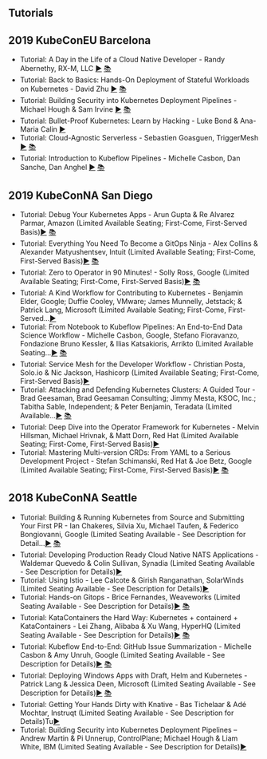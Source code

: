 Tutorials
---
## 2019 KubeConEU Barcelona

* Tutorial: A Day in the Life of a Cloud Native Developer - Randy Abernethy, RX-M, LLC [▶️](https://www.youtube.com/watch?v=YAM2d7yTrrI) [ 📚](https://static.sched.com/hosted_files/kccnceu19/27/2019_KubeCon-Europe_Day-in-Life-Cloud-Native-Dev.pdf)
* Tutorial: Back to Basics: Hands-On Deployment of Stateful Workloads on Kubernetes - David Zhu [▶️](https://www.youtube.com/watch?v=ZvUvCA_SbJI) [ 📚](https://static.sched.com/hosted_files/kccnceu19/7c/Hands-On%20Deployment%20of%20Stateful%20Workloads%20on%20Kubernetes.pdf)
* Tutorial: Building Security into Kubernetes Deployment Pipelines - Michael Hough &amp; Sam Irvine [▶️](https://www.youtube.com/watch?v=xjTBwZG8TtY) [ 📚](https://static.sched.com/hosted_files/kccnceu19/c7/KubeCon%20Barcelona%20-%20Pipeline%20Security%20Workshop.pdf)
* Tutorial: Bullet-Proof Kubernetes: Learn by Hacking - Luke Bond &amp; Ana-Maria Calin [▶️](https://www.youtube.com/watch?v=NEfwUxId1Uk)  
* Tutorial: Cloud-Agnostic Serverless - Sebastien Goasguen, TriggerMesh [▶️](https://www.youtube.com/watch?v=P-9n1zhNgSk) [ 📚](https://static.sched.com/hosted_files/kccnceu19/36/kubecon-tutorial.pdf)
* Tutorial: Introduction to Kubeflow Pipelines - Michelle Casbon, Dan Sanche, Dan Anghel [▶️](https://www.youtube.com/watch?v=vDSmAaRB07M) [ 📚](https://static.sched.com/hosted_files/kccnceu19/a5/Kccnceu19%20Casbon%20V3.pdf)



## 2019 KubeConNA San Diego

* Tutorial: Debug Your Kubernetes Apps - Arun Gupta & Re Alvarez Parmar, Amazon (Limited Available Seating; First-Come, First-Served Basis)[▶️](https://www.youtube.com/watch?v=058bKrbw8jg) [ 📚](https://static.sched.com/hosted_files/kccncna19/92/Kubecon%202019%20San%20Diego%20-%20Tutorial%20-%20Debug%20your%20Kubernetes%20apps.pdf)
* Tutorial: Everything You Need To Become a GitOps Ninja - Alex Collins & Alexander Matyushentsev, Intuit (Limited Available Seating; First-Come, First-Served Basis)[▶️](https://www.youtube.com/watch?v=r50tRQjisxw) [ 📚](https://static.sched.com/hosted_files/kccncna19/19/Everything%20You%20Need%20To%20Become%20a%20GitOps%20Ninja.pdf)
* Tutorial: Zero to Operator in 90 Minutes! - Solly Ross, Google (Limited Available Seating; First-Come, First-Served Basis)[▶️](https://www.youtube.com/channel/UCvqbFHwN-nwalWPjPUKpvTA) [ 📚](https://static.sched.com/hosted_files/kccncna19/fc/presentation.rendered.pdf)
* Tutorial: A Kind Workflow for Contributing to Kubernetes - Benjamin Elder, Google; Duffie Cooley, VMware; James Munnelly, Jetstack; & Patrick Lang, Microsoft (Limited Available Seating; First-Come, First-Served...[▶️](https://www.youtube.com/watch?v=BPVO2mcfjJk)  
* Tutorial: From Notebook to Kubeflow Pipelines: An End-to-End Data Science Workflow - Michelle Casbon, Google, Stefano Fioravanzo, Fondazione Bruno Kessler, & Ilias Katsakioris, Arrikto (Limited Available Seating...[▶️](https://www.youtube.com/watch?v=C9rJzTzVzvQ) [ 📚](https://static.sched.com/hosted_files/kccncna19/18/From%20Notebook%20to%20Kubeflow%20Pipelines.pdf)
* Tutorial: Service Mesh for the Developer Workflow - Christian Posta, Solo.io & Nic Jackson, Hashicorp (Limited Available Seating; First-Come, First-Served Basis)[▶️](https://www.youtube.com/channel/UCvqbFHwN-nwalWPjPUKpvTA)  
* Tutorial: Attacking and Defending Kubernetes Clusters: A Guided Tour - Brad Geesaman, Brad Geesaman Consulting; Jimmy Mesta, KSOC, Inc.; Tabitha Sable, Independent; & Peter Benjamin, Teradata (Limited Available...[▶️](https://www.youtube.com/watch?v=UdMFTdeAL1s) [ 📚](https://static.sched.com/hosted_files/kccncna19/32/KubeCon%20NA%202019%20Tutorial%20and%20CTF%20-%20Attacking%20and%20Defending%20Kubernetes%20Clusters_%20A%20Guided%20Tour.pdf)
* Tutorial: Deep Dive into the Operator Framework for Kubernetes - Melvin Hillsman, Michael Hrivnak, & Matt Dorn, Red Hat (Limited Available Seating; First-Come, First-Served Basis)[▶️](https://www.youtube.com/watch?v=8_DaCcRMp5I) 
* Tutorial: Mastering Multi-version CRDs: From YAML to a Serious Development Project - Stefan Schimanski, Red Hat & Joe Betz, Google (Limited Available Seating; First-Come, First-Served Basis)[▶️](https://www.youtube.com/watch?v=AAxuEPIzHUQ) [ 📚](https://static.sched.com/hosted_files/kccncna19/e8/KubeCon%20NA%2019_%20Multi-version%20CRDs.pdf)



## 2018 KubeConNA  Seattle

* Tutorial: Building & Running Kubernetes from Source and Submitting Your First PR - Ian Chakeres, Silvia Xu, Michael Taufen, & Federico Bongiovanni, Google (Limited Seating Available - See Description for Detail...[▶️](https://youtu.be/Q91iZywBzew) [ 📚](https://static.sched.com/hosted_files/kccna18/07/buildingk8s.pdf)
* Tutorial: Developing Production Ready Cloud Native NATS Applications - Waldemar Quevedo & Colin Sullivan, Synadia (Limited Seating Available - See Description for Details)[▶️](https://youtu.be/RyNwHG6bU6g)  
* Tutorial: Using Istio - Lee Calcote & Girish Ranganathan, SolarWinds (Limited Seating Available - See Description for Details)[▶️](https://youtu.be/jlHLZqS7Vek) 
* Tutorial: Hands-on Gitops - Brice Fernandes, Weaveworks (Limited Seating Available - See Description for Details)[▶️](https://youtu.be/0SFTaAuOzsI) [ 📚](https://static.sched.com/hosted_files/kccna18/08/2018-12-11%20Kubecon%20Gitops%20Tutorial.pdf)
* Tutorial: KataContainers the Hard Way: Kubernetes + containerd + KataContainers - Lei Zhang, Alibaba & Xu Wang, HyperHQ (Limited Seating Available - See Description for Details)[▶️](https://youtu.be/E_yts67c-po) [ 📚](https://static.sched.com/hosted_files/kccna18/ea/KubeCon_2018_NA_ppt-kata-containerd.pdf)
* Tutorial: Kubeflow End-to-End: GitHub Issue Summarization - Michelle Casbon & Amy Unruh, Google (Limited Seating Available - See Description for Details)[▶️](https://youtu.be/iU5Aw4A14Ec) [ 📚](https://static.sched.com/hosted_files/kccna18/2c/Kubeflow%20Workshop%20-%20Kubecon%20Seattle.pdf)
* Tutorial: Deploying Windows Apps with Draft, Helm and Kubernetes - Patrick Lang & Jessica Deen, Microsoft (Limited Seating Available - See Description for Details)[▶️](https://youtu.be/a4qccBrBkRw) [ 📚](https://static.sched.com/hosted_files/kccna18/1f/Deploying%20Windows%20Apps.pdf)
* Tutorial: Getting Your Hands Dirty with Knative - Bas Tichelaar & Adé Mochtar, Instruqt (Limited Seating Available - See Description for Details)Tu[▶️](https://youtu.be/Xi9oYTR710E)  
* Tutorial: Building Security into Kubernetes Deployment Pipelines – Andrew Martin & Pi Unnerup, ControlPlane; Michael Hough & Liam White, IBM (Limited Seating Available - See Description for Details)[▶️](https://youtu.be/flC9jDFks8k)  

